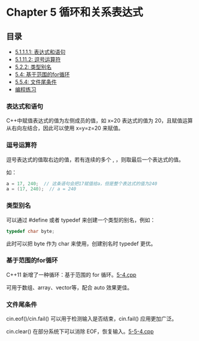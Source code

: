 # Chapter 5 循环和关系表达式

## 目录
* [5.1.1.1.1: 表达式和语句](#表达式和语句)
* [5.1.11.2: 逗号运算符](#逗号运算符)
* [5.2.2: 类型别名](#类型别名)
* [5.4: 基于范围的for循环](#基于范围的for循环)
* [5.5.4: 文件尾条件](#文件尾条件)
* [编程练习](problem/)

### 表达式和语句

C++中赋值表达式的值为左侧成员的值，如 x=20 表达式的值为 20，且赋值运算从右向左结合，因此可以使用 x=y=z=20 来赋值。


### 逗号运算符

逗号表达式的值取右边的值，若有连续的多个 , ，则取最后一个表达式的值。

如：
```C++
a = 17, 240;  // 这条语句会把17赋值给a，但是整个表达式的值为240
a = (17, 240);  // a = 240
```


### 类型别名

可以通过 #define 或者 typedef 来创建一个类型的别名，例如：

```C++
typedef char byte;
```

此时可以把 byte 作为 char 来使用，创建别名时 typedef 更优。


### 基于范围的for循环

C++11 新增了一种循环：基于范围的 for 循环。[5-4.cpp](5-4.cpp)

可用于数组、array、vector等，配合 auto 效果更佳。


### 文件尾条件

cin.eof()/cin.fail() 可以用于检测输入是否结束，cin.fail() 应用更加广泛。

cin.clear() 在部分系统下可以消除 EOF，恢复输入。[5-5-4.cpp](5-5-4.cpp)
